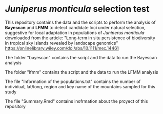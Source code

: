 # _Juniperus monticula_ selection test
This repository contains the data and the scripts to perform the analysis of **Bayescan** and **LFMM** to detect candidate loci under natural selection, suggestive for local adaptation in populations of _Juniperus monticula_ downloaded from the article:
"Long‐term in situ persistence of biodiversity in tropical sky islands revealed by landscape genomics"
https://onlinelibrary.wiley.com/doi/abs/10.1111/mec.14461

The folder "bayescan" contains the script and the data to run the Bayescan analysis

The folder "lfmm" contains the script and the data to run the LFMM analysis

The file "Information of the populations.txt" contains the number of individual, lat/long, region and key name of the mountains sampled for this study

The file "Summary.Rmd" contains inofrmation about the proyect of this repository
